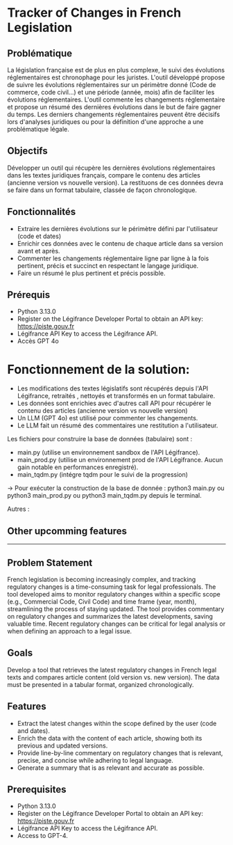 # Tracker of Changes in French Legislation 

## Problématique
La législation française est de plus en plus complexe, le suivi des évolutions réglementaires est chronophage pour les juristes. L'outil développé propose de suivre les évolutions réglementaires sur un périmètre donné (Code de commerce, code civil...) et une période (année, mois) afin de faciliter les évolutions réglementaires. L'outil commente les changements réglementaire et propose un résumé des dernières évolutions dans le but  de faire gagner du temps. Les derniers changements réglementaires peuvent être décisifs lors d'analyses juridiques ou pour la définition d'une approche a une problématique légale.

## Objectifs
Développer un outil qui récupère les dernières évolutions réglementaires dans les textes juridiques français, compare le contenu des articles (ancienne version vs nouvelle version). La restituons de ces données devra se faire dans un format tabulaire, classée de façon chronologique.

## Fonctionnalités 
- Extraire les dernières évolutions sur le périmètre défini par l'utilisateur (code et dates)
- Enrichir ces données avec le contenu de chaque article dans sa version avant et après.  
- Commenter les changements réglementaire ligne par ligne à la fois pertinent, précis et succinct en respectant le langage juridique. 
- Faire un résumé le plus pertinent et précis possible.

## Prérequis

- Python 3.13.0
- Register on the Légifrance Developer Portal to obtain an API key: https://piste.gouv.fr
- Légifrance API Key to access the Légifrance API. 
- Accès GPT 4o

# Fonctionnement de la solution: 
- Les modifications des textes législatifs sont récupérés depuis l'API Légifrance, retraités , nettoyés et transformés en un format tabulaire. 
- Les données sont enrichies avec d'autres call API pour récupérer le contenu des articles (ancienne version vs nouvelle version)
- Un LLM (GPT 4o) est utilisé pour commenter les changements.
- Le LLM fait un résumé des commentaires une restitution a l'utilisateur.

Les fichiers pour construire la base de données (tabulaire) sont : 
- main.py (utilise un environnement sandbox de l'API Légifrance).
- main_prod.py (utilise un environnement prod de l'API Légifrance. Aucun gain notable en performances enregistré).
- main_tqdm.py (intégre tqdm pour le suivi de la progression) 

-> Pour exécuter la construction de la base de donnée : python3 main.py ou python3 main_prod.py ou python3 main_tqdm.py depuis le terminal.

Autres  : 

## Other upcomming features

------------------------------------------------------------------------------------------------------------------------------------------------

## Problem Statement

French legislation is becoming increasingly complex, and tracking regulatory changes is a time-consuming task for legal professionals. The tool developed aims to monitor regulatory changes within a specific scope (e.g., Commercial Code, Civil Code) and time frame (year, month), streamlining the process of staying updated. The tool provides commentary on regulatory changes and summarizes the latest developments, saving valuable time. Recent regulatory changes can be critical for legal analysis or when defining an approach to a legal issue.

## Goals

Develop a tool that retrieves the latest regulatory changes in French legal texts and compares article content (old version vs. new version). The data must be presented in a tabular format, organized chronologically.

## Features
- Extract the latest changes within the scope defined by the user (code and dates).
- Enrich the data with the content of each article, showing both its previous and updated versions.
- Provide line-by-line commentary on regulatory changes that is relevant, precise, and concise while adhering to legal language.
- Generate a summary that is as relevant and accurate as possible.

## Prerequisites
- Python 3.13.0
- Register on the Légifrance Developer Portal to obtain an API key: https://piste.gouv.fr
- Légifrance API Key to access the Légifrance API.
- Access to GPT-4.



